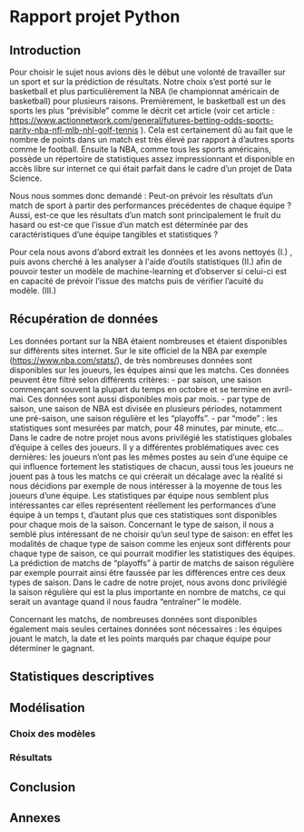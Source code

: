 # Rapport projet Python

## Introduction
Pour choisir le sujet nous avions dès le début une volonté de travailler sur un sport et sur la prédiction de résultats. Notre choix s’est porté sur le basketball et plus particulièrement la NBA (le championnat américain de basketball) pour plusieurs raisons. Premièrement, le basketball est un des sports les plus “prévisible” comme le décrit cet article (voir cet article : https://www.actionnetwork.com/general/futures-betting-odds-sports-parity-nba-nfl-mlb-nhl-golf-tennis ). Cela est certainement dû au fait que le nombre de points dans un match est très élevé par rapport à d’autres sports comme le football. Ensuite la NBA, comme tous les sports américains, possède un répertoire de statistiques assez impressionnant et disponible en accès libre sur internet ce qui était parfait dans le cadre d’un projet de Data Science.

Nous nous sommes donc demandé : Peut-on prévoir les résultats d’un match de sport à partir des performances précédentes de chaque équipe ? Aussi, est-ce que les résultats d’un match sont principalement le fruit du hasard ou est-ce que l’issue d’un match est déterminée par des caractéristiques d’une équipe tangibles et statistiques ?

Pour cela nous avons d’abord extrait les données et les avons nettoyés (I.) , puis avons cherché à les analyser à l'aide d’outils statistiques (II.) afin de pouvoir tester un modèle de machine-learning et d’observer si celui-ci est en capacité de prévoir l’issue des matchs puis de vérifier l’acuité du modèle. (III.)


## Récupération de données
Les données portant sur la NBA étaient nombreuses et étaient disponibles sur différents sites internet. Sur le site officiel de la NBA par exemple (https://www.nba.com/stats/), de très nombreuses données sont disponibles sur les joueurs, les équipes ainsi que les matchs. Ces données peuvent être filtré selon différents critères:
    - par saison, une saison commençant souvent la plupart du temps en octobre et se termine en avril-mai. Ces données sont aussi disponibles mois par mois.
    - par type de saison, une saison de NBA est divisée en plusieurs périodes, notamment une pré-saison, une saison régulière et les “playoffs”.
    - par “mode” : les statistiques sont mesurées par match, pour 48 minutes, par minute, etc…
Dans le cadre de notre projet nous avons privilégié les statistiques globales d’équipe à celles des joueurs. Il y a différentes problématiques avec ces dernières: les joueurs n’ont pas les mêmes postes au sein d’une équipe ce qui influence fortement les statistiques de chacun, aussi tous les joueurs ne jouent pas à tous les matchs ce qui créerait un décalage avec la réalité si nous décidions par exemple de nous intéresser à la moyenne de tous les joueurs d’une équipe. Les statistiques par équipe nous semblent plus intéressantes car elles représentent réellement les performances d’une équipe à un temps t, d’autant plus que ces statistiques sont disponibles pour chaque mois de la saison.
Concernant le type de saison, il nous a semblé plus intéressant de ne choisir qu’un seul type de saison: en effet les modalités de chaque type de saison comme les enjeux sont différents pour chaque type de saison, ce qui pourrait modifier les statistiques des équipes. La prédiction de matchs de “playoffs” à partir de matchs de saison régulière par exemple pourrait ainsi être faussée par les différences entre ces deux types de saison. Dans le cadre de notre projet, nous avons donc privilégié la saison régulière qui est la plus importante en nombre de matchs, ce qui serait un avantage quand il nous faudra “entraîner” le modèle.

Concernant les matchs, de nombreuses données sont disponibles également mais seules certaines données sont nécessaires : les équipes jouant le match, la date et les points marqués par chaque équipe pour déterminer le gagnant.


## Statistiques descriptives


## Modélisation
### Choix des modèles

### Résultats


## Conclusion


## Annexes